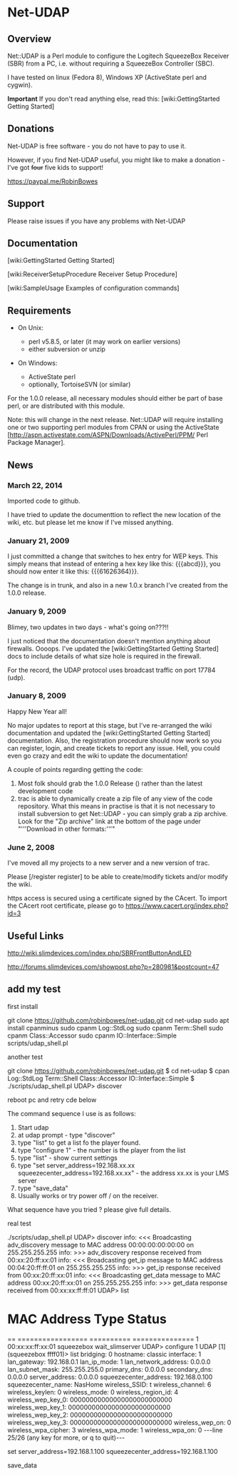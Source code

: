 # Net-UDAP

## Overview

Net::UDAP is a Perl module to configure the Logitech SqueezeBox Receiver (SBR) from a PC, i.e. without requiring a SqueezeBox Controller (SBC).

I have tested on linux (Fedora 8), Windows XP (ActiveState perl and cygwin).

**Important** If you don't read anything else, read this: [wiki:GettingStarted Getting Started]

## Donations

Net-UDAP is free software - you do not have to pay to use it.

However, if you find Net-UDAP useful, you might like to make a donation - I've got ~~four~~ five kids to support!

https://paypal.me/RobinBowes

## Support

Please raise issues if you have any problems with Net-UDAP

## Documentation

[wiki:GettingStarted Getting Started]

[wiki:ReceiverSetupProcedure Receiver Setup Procedure]

[wiki:SampleUsage Examples of configuration commands]

## Requirements

 * On Unix:
   * perl v5.8.5, or later (it may work on earlier versions)
   * either subversion or unzip

 * On Windows:
   * ActiveState perl
   * optionally, TortoiseSVN (or similar) 

For the 1.0.0 release, all necessary modules should either be part of base perl, or are distributed with this module. 

Note: this will change in the next release. Net::UDAP will require installing one or two supporting perl modules from CPAN or using the ActiveState [http://aspn.activestate.com/ASPN/Downloads/ActivePerl/PPM/ Perl Package Manager].

## News

### March 22, 2014

Imported code to github.

I have tried to update the documenttion to reflect the new location of the wiki, etc. but please let me know if I've missed anything.

### January 21, 2009

I just committed a change that switches to hex entry for WEP keys. This simply means that instead of entering a hex key like this: {{{abcd}}}, you should now enter it like this: {{{61626364}}}.

The change is in trunk, and also in a new 1.0.x branch I've created from the 1.0.0 release.

### January 9, 2009

Blimey, two updates in two days - what's going on???!!

I just noticed that the documentation doesn't mention anything about firewalls. Oooops. I've updated the [wiki:GettingStarted Getting Started] docs to include details of what size hole is required in the firewall.

For the record, the UDAP protocol uses broadcast traffic on port 17784 (udp).

### January 8, 2009

Happy New Year all!

No major updates to report at this stage, but I've re-arranged the wiki documentation and updated the [wiki:GettingStarted Getting Started] documentation. Also, the registration procedure should now work so you can register, login, and create tickets to report any issue. Hell, you could even go crazy and edit the wiki to update the documentation!

A couple of points regarding getting the code:

 1. Most folk should grab the 1.0.0 Release () rather than the latest development code
 1. trac is able to dynamically create a zip file of any view of the code repository. What this means in practise is that it is not necessary to install subversion to get Net::UDAP - you can simply grab a zip archive. Look for the "Zip archive" link at the bottom of the page under "'''Download in other formats:'''"

### June 2, 2008

I've moved all my projects to a new server and a new version of trac.

Please [/register register] to be able to create/modify tickets and/or modify the wiki.

https access is secured using a certificate signed by the CAcert. To import the CAcert root certificate, please go to https://www.cacert.org/index.php?id=3

## Useful Links

http://wiki.slimdevices.com/index.php/SBRFrontButtonAndLED

http://forums.slimdevices.com/showpost.php?p=280981&postcount=47

## add my test

first install

git clone https://github.com/robinbowes/net-udap.git
cd net-udap
sudo apt install cpanminus
sudo cpanm Log::StdLog
sudo cpanm Term::Shell
sudo cpanm Class::Accessor
sudo cpanm IO::Interface::Simple
scripts/udap_shell.pl



another test 

git clone https://github.com/robinbowes/net-udap.git
$ cd net-udap
$ cpan Log::StdLog Term::Shell Class::Accessor IO::Interface::Simple
$ ./scripts/udap_shell.pl
UDAP> discover


reboot pc and retry cde below




The command sequence I use is as follows:
1. Start udap
2. at udap prompt - type "discover"
3. type "list" to get a list fo the player found.
4. type "configure 1" - the number is the player from the list
5. type "list" - show current settings
6. type "set server_address=192.168.xx.xx squeezecenter_address=192.168.xx.xx" - the address xx.xx is your LMS server
7. type "save_data"
8. Usually works or try power off / on the receiver.

What sequence have you tried ? please give full details. 



real test

./scripts/udap_shell.pl 
UDAP> discover
info: <<< Broadcasting adv_discovery message to MAC address 00:00:00:00:00:00 on 255.255.255.255
info: >>> adv_discovery response received from 00:xx:20:ff:xx:01
info: <<< Broadcasting get_ip message to MAC address 00:04:20:ff:ff:01 on 255.255.255.255
info: >>> get_ip response received from 00:xx:20:ff:xx:01
info: <<< Broadcasting get_data message to MAC address 00:xx:20:ff:xx:01 on 255.255.255.255
info: >>> get_data response received from 00:xx:xx:ff:ff:01
UDAP> list
 #    MAC Address    Type       Status         
== ================= ========== ===============
 1 00:xx:xx:ff:xx:01 squeezebox wait_slimserver
UDAP> configure 1
UDAP [1] (squeezebox ffff01)> list
             bridging: 0
             hostname: classic
            interface: 1
          lan_gateway: 192.168.0.1
          lan_ip_mode: 1
  lan_network_address: 0.0.0.0
      lan_subnet_mask: 255.255.255.0
          primary_dns: 0.0.0.0
        secondary_dns: 0.0.0.0
       server_address: 0.0.0.0
squeezecenter_address: 192.168.0.100
   squeezecenter_name: NasHome
        wireless_SSID: t
     wireless_channel: 6
      wireless_keylen: 0
        wireless_mode: 0
   wireless_region_id: 4
   wireless_wep_key_0: 00000000000000000000000000
   wireless_wep_key_1: 00000000000000000000000000
   wireless_wep_key_2: 00000000000000000000000000
   wireless_wep_key_3: 00000000000000000000000000
      wireless_wep_on: 0
  wireless_wpa_cipher: 3
    wireless_wpa_mode: 1
      wireless_wpa_on: 0
---line 25/26 (any key for more, or q to quit)---




set server_address=192.168.1.100 squeezecenter_address=192.168.1.100

save_data








